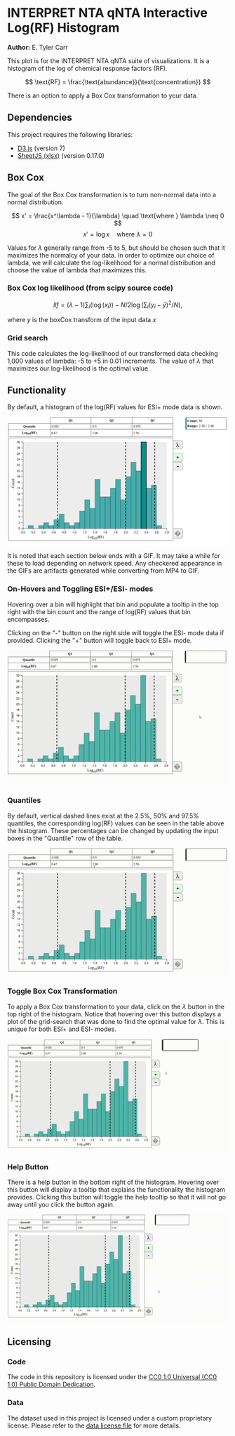 # INTERPRET NTA qNTA Interactive Log(RF) Histogram

**Author:** E. Tyler Carr

This plot is for the INTERPRET NTA qNTA suite of visualizations. It is a histogram of the log of chemical response factors (RF).

$$
\text{RF} = \frac{\text{abundance}}{\text{concentration}}
$$

There is an option to apply a Box Cox transformation to your data.

## Dependencies

This project requires the following libraries:

- [D3.js](https://d3js.org/) (version 7)
- [SheetJS (xlsx)](https://sheetjs.com/) (version 0.17.0)

## Box Cox

The goal of the Box Cox transformation is to turn non-normal data into a normal distribution.

$$
x' = \frac{x^\lambda - 1}{\lambda} \quad \text{where } \lambda \neq 0
$$
$$
x' = \log x \quad \text{where } \lambda = 0
$$

Values for $\lambda$ generally range from -5 to 5, but should be chosen such that it maximizes the normalcy of your data. In order to optimize our choice of lambda, we will calculate the log-likelihood for a normal distribution and choose the value of lambda that maximizes this.

### Box Cox log likelihood (from scipy source code)

$$
llf = (\lambda - 1) \sum_i(\log(x_i)) -
              N/2 \log(\sum_i (y_i - \bar{y})^2 / N),
$$

where $y$ is the boxCox transform of the input data $x$

### Grid search

This code calculates the log-likelihood of our transformed data checking 1,000 values of lambda: -5 to +5 in 0.01 increments. The value of $\lambda$ that maximizes our log-likelihood is the optimal value.

## Functionality

By default, a histogram of the log(RF) values for ESI+ mode data is shown.

![Static histogram](./resources/static_default.png)

It is noted that each section below ends with a GIF. It may take a while for these to load depending on network speed. Any checkered appearance in the GIFs are artifacts generated while converting from MP4 to GIF.

### On-Hovers and Toggling ESI+/ESI- modes

Hovering over a bin will highlight that bin and populate a tooltip in the top right with the bin count and the range of log(RF) values that bin encompasses.

Clicking on the "-" button on the right side will toggle the ESI- mode data if provided. Clicking the "+" button will toggle back to ESI+ mode.

![On-Hovers and toggling ESI+ and ESI-](./resources/onHovers.gif)

### Quantiles

By default, vertical dashed lines exist at the 2.5%, 50% and 97.5% quantiles, the corresponding log(RF) values can be seen in the table above the histogram. These percentages can be changed by updating the input boxes in the "Quantile" row of the table.

![Interactive quantiles](./resources/quantiles.gif)

### Toggle Box Cox Transformation

To apply a Box Cox transformation to your data, click on the $\lambda$ button in the top right of the histogram. Notice that hovering over this button displays a plot of the grid-search that was done to find the optimal value for $\lambda$. This is unique for both ESI+ and ESI- modes.

![Box Cox transformed data](./resources/boxCox.gif)

### Help Button

There is a help button in the bottom right of the histogram. Hovering over this button will display a tooltip that explains the functionality the histogram provides. Clicking this button will toggle the help tooltip so that it will not go away until you click the button again.

![Help button](./resources/helpButton.gif)

## Licensing

### Code

The code in this repository is licensed under the [CC0 1.0 Universal (CC0 1.0) Public Domain Dedication](./LICENSE_CODE).

### Data

The dataset used in this project is licensed under a custom proprietary license. Please refer to the [data license file](./LICENSE_DATA) for more details.
